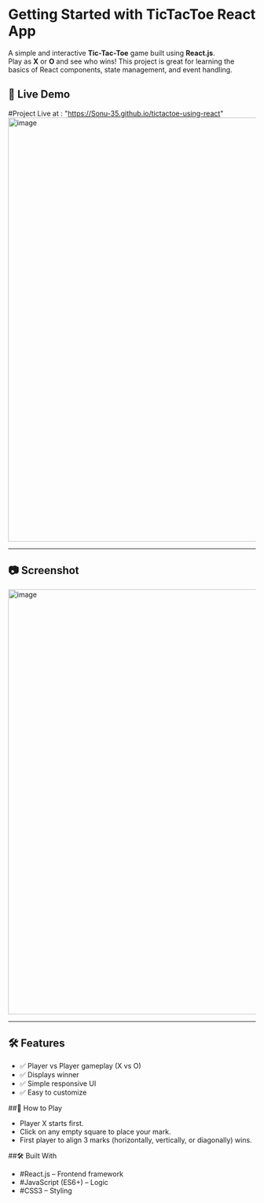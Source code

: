 # Getting Started with TicTacToe React App

A simple and interactive **Tic-Tac-Toe** game built using **React.js**.  
Play as **X** or **O** and see who wins! This project is great for learning the basics of React components, state management, and event handling.

## 🚀 Live Demo
#Project Live at : "https://Sonu-35.github.io/tictactoe-using-react"
<img width="877" height="863" alt="image" src="https://github.com/user-attachments/assets/14a9daab-6abc-4036-b261-c88d8f52689e" />

---

## 📷 Screenshot
<img width="847" height="865" alt="image" src="https://github.com/user-attachments/assets/43259bf6-5d18-466a-acb9-85abfffae828" />

---

## 🛠 Features
- ✅ Player vs Player gameplay (X vs O)
- ✅ Displays winner
- ✅ Simple responsive UI
- ✅ Easy to customize

##🎯 How to Play
- Player X starts first.
- Click on any empty square to place your mark.
- First player to align 3 marks (horizontally, vertically, or diagonally) wins.

##🛠 Built With
- #React.js – Frontend framework
- #JavaScript (ES6+) – Logic
- #CSS3 – Styling




